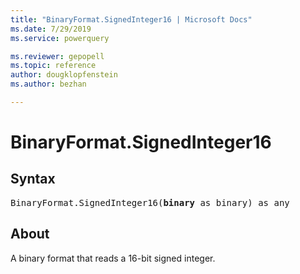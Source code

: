 ```yaml
---
title: "BinaryFormat.SignedInteger16 | Microsoft Docs"
ms.date: 7/29/2019
ms.service: powerquery

ms.reviewer: gepopell
ms.topic: reference
author: dougklopfenstein
ms.author: bezhan

---
```

# BinaryFormat.SignedInteger16

## Syntax

<pre>
BinaryFormat.SignedInteger16(<b>binary</b> as binary) as any
</pre> 
  
## About  
A binary format that reads a 16-bit signed integer.
 